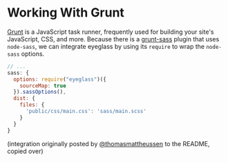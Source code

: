 # Working With Grunt
[Grunt](http://gruntjs.com) is a JavaScript task runner, frequently used for building your site's JavaScript, CSS, and more. Because there is a [grunt-sass](https://github.com/sindresorhus/grunt-sass) plugin that uses `node-sass`, we can integrate eyeglass by using its `require` to wrap the `node-sass` options.

```js
// ...
sass: {
  options: require("eyeglass")({
    sourceMap: true
  }).sassOptions(),
  dist: {
    files: {
      'public/css/main.css': 'sass/main.scss'
    }
  }
}
```

(integration originally posted by [@thomasmattheussen](https://github.com/thomasmattheussen) to the README, copied over)
